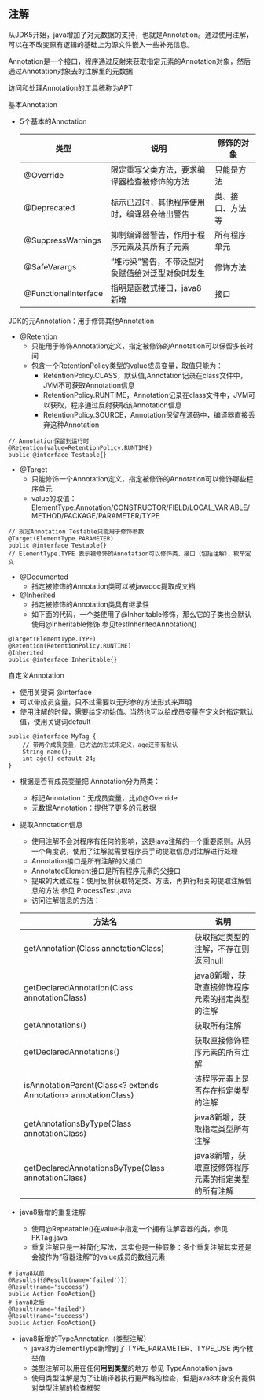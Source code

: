 ## 注解

从JDK5开始，java增加了对元数据的支持，也就是Annotation。通过使用注解，可以在不改变原有逻辑的基础上为源文件嵌入一些补充信息。

Annotation是一个接口，程序通过反射来获取指定元素的Annotation对象，然后通过Annotation对象去的注解里的元数据

访问和处理Annotation的工具统称为APT

基本Annotation
- 5个基本的Annotation
    
    类型 | 说明 | 修饰的对象
    --- | --- | ---
    @Override | 限定重写父类方法，要求编译器检查被修饰的方法 | 只能是方法
    @Deprecated | 标示已过时，其他程序使用时，编译器会给出警告 | 类、接口、方法等
    @SuppressWarnings | 抑制编译器警告，作用于程序元素及其所有子元素 | 所有程序单元
    @SafeVarargs | “堆污染”警告，不带泛型对象赋值给对泛型对象时发生 | 修饰方法
    @FunctionalInterface | 指明是函数式接口，java8新增 | 接口

JDK的元Annotation：用于修饰其他Annotation
- @Retention
    - 只能用于修饰Annotation定义，指定被修饰的Annotation可以保留多长时间
    - 包含一个RetentionPolicy类型的value成员变量，取值只能为：
        - RetentionPolicy.CLASS，默认值,Annotation记录在class文件中，JVM不可获取Annotation信息
        - RetentionPolicy.RUNTIME，Annotation记录在class文件中，JVM可以获取，程序通过反射获取该Annotation信息
        - RetentionPolicy.SOURCE，Annotation保留在源码中，编译器直接丢弃这种Annotation
```
// Annotation保留到运行时
@Retention(value=RetentionPolicy.RUNTIME)
public @interface Testable{}
```
- @Target
    - 只能修饰一个Annotation定义，指定被修饰的Annotation可以修饰哪些程序单元
    - value的取值： ElementType.Annotation/CONSTRUCTOR/FIELD/LOCAL_VARIABLE/METHOD/PACKAGE/PARAMETER/TYPE
```
// 规定Annotation Testable只能用于修饰参数
@Target(ElementType.PARAMETER)
public @interface Testable{}
// ElementType.TYPE 表示被修饰的Annotation可以修饰类、接口（包括注解）、枚举定义
```
- @Documented
    - 指定被修饰的Annotation类可以被javadoc提取成文档
- @Inherited
    - 指定被修饰的Annotation类具有继承性
    - 如下面的代码，一个类使用了@Inheritable修饰，那么它的子类也会默认使用@Inheritable修饰 参见testInheritedAnnotation()
```
@Target(ElementType.TYPE)
@Retention(RetentionPolicy.RUNTIME)
@Inherited
public @interface Inheritable{}
```

自定义Annotation
- 使用关键词 @interface
- 可以带成员变量，只不过需要以无形参的方法形式来声明
- 使用注解的时候，需要给定初始值。当然也可以给成员变量在定义时指定默认值，使用关键词default
```
public @interface MyTag {
    // 带两个成员变量，已方法的形式来定义，age还带有默认
    String name();
    int age() default 24;
}
```
- 根据是否有成员变量把 Annotation分为两类：
    - 标记Annotation：无成员变量，比如@Override
    - 元数据Annotation：提供了更多的元数据
- 提取Annotation信息
    - 使用注解不会对程序有任何的影响，这是java注解的一个重要原则。从另一个角度说，使用了注解就需要程序员手动提取信息对注解进行处理
    - Annotation接口是所有注解的父接口
    - AnnotatedElement接口是所有程序元素的父接口
    - 提取的大致过程：使用反射获取特定类、方法，再执行相关的提取注解信息的方法 参见 ProcessTest.java
    - 访问注解信息的方法：
    
    方法名 | 说明
    --- | ---
    getAnnotation(Class<A> annotationClass) | 获取指定类型的注解，不存在则返回null
    getDeclaredAnnotation(Class<A> annotationClass) | java8新增，获取直接修饰程序元素的指定类型的注解
    getAnnotations() | 获取所有注解
    getDeclaredAnnotations() | 获取直接修饰程序元素的所有注解
    isAnnotationParent(Class<? extends Annotation> annotationClass) | 该程序元素上是否存在指定类型的注解
    getAnnotationsByType(Class<A> annotationClass) | java8新增，获取指定类型所有注解
    getDeclaredAnnotationsByType(Class<A> annotationClass) | java8新增，获取直接修饰程序元素的指定类型的所有注解
    
    
- java8新增的重复注解
    - 使用@Repeatable()在value中指定一个拥有注解容器的类，参见 FKTag.java
    - 重复注解只是一种简化写法，其实也是一种假象：多个重复注解其实还是会被作为“容器注解”的value成员的数组元素
```
# java8以前
@Results({@Result(name='failed')})
@Result(name='success')
public Action FooAction{}
# java8之后
@Result(name='failed')
@Result(name='success')
public Action FooAction{}
```
- java8新增的TypeAnnotation（类型注解）
    - java8为ElementType新增到了 TYPE_PARAMETER、TYPE_USE 两个枚举值
    - 类型注解可以用在任何**用到类型**的地方 参见 TypeAnnotation.java
    - 使用类型注解是为了让编译器执行更严格的检查，但是java8本身没有提供对类型注解的检查框架
